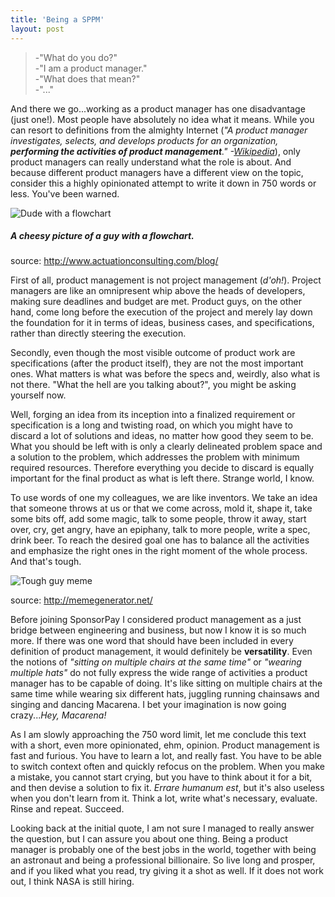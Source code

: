 ```yaml
---
title: 'Being a SPPM'
layout: post
---
```


<blockquote>
-"What do you do?"<br/>  
-"I am a product manager."<br/>
-"What does that mean?"<br/>
-"..."
</blockquote>

And there we go...working as a product manager has one disadvantage (just one!). Most people have absolutely no idea what it means. While you can resort to definitions from the almighty Internet (*"A product manager investigates, selects, and develops products for an organization, **performing the activities of product management**." -[Wikipedia](http://en.wikipedia.org/wiki/Product_manager)*), only product managers can really understand what the role is about. And because different product managers have a different view on the topic, consider this a highly opinionated attempt to write it down in 750 words or less. You've been warned.

<div class="thumb">
<img src="http://www.actuationconsulting.com/blog/wp-content/uploads/2012/04/iStock_000012550740Small.jpg" class="medium" alt="Dude with a flowchart">
<h5>A cheesy picture of a guy with a flowchart.</h5>
<p>source: <a href="http://www.actuationconsulting.com/blog/">http://www.actuationconsulting.com/blog/</a></p>
</div>

First of all, product management is not project management (*d'oh!*). Project managers are like an omnipresent whip above the heads of developers, making sure deadlines and budget are met. Product guys, on the other hand, come long before the execution of the project and merely lay down the foundation for it in terms of ideas, business cases, and specifications, rather than directly steering the execution.

Secondly, even though the most visible outcome of product work are specifications (after the product itself), they are not the most important ones. What matters is what was before the specs and, weirdly, also what is not there. "What the hell are you talking about?", you might be asking yourself now.

Well, forging an idea from its inception into a finalized requirement or specification is a long and twisting road, on which you might have to discard a lot of solutions and ideas, no matter how good they seem to be. What you should be left with is only a clearly delineated problem space and a solution to the problem, which addresses the problem with minimum required resources. Therefore everything you decide to discard is equally important for the final product as what is left there. Strange world, I know.

To use words of one my colleagues, we are like inventors. We take an idea that someone throws at us or that we come across, mold it, shape it, take some bits off, add some magic, talk to some people, throw it away, start over, cry, get angry, have an epiphany, talk to more people, write a spec, drink beer. To reach the desired goal one has to balance all the activities and emphasize the right ones in the right moment of the whole process. And that's tough.

<div class="thumb">
<img src="http://cdn.memegenerator.net/instances/400x/37873939.jpg" class="medium" alt="Tough guy meme">
<p>source: <a href="http://memegenerator.net/">http://memegenerator.net/</a></p>
</div>

Before joining SponsorPay I considered product management as a just bridge between engineering and business, but now I know it is so much more. If there was one word that should have been included in every definition of product management, it would definitely be **versatility**. Even the notions of *"sitting on multiple chairs at the same time"* or *"wearing multiple hats"* do not fully express the wide range of activities a product manager has to be capable of doing. It's like sitting on multiple chairs at the same time while wearing six different hats, juggling running chainsaws and singing and dancing Macarena. I bet your imagination is now going crazy...*Hey, Macarena!* 

As I am slowly approaching the 750 word limit, let me conclude this text with a short, even more opinionated, ehm, opinion. Product management is fast and furious. You have to learn a lot, and really fast. You have to be able to switch context often and quickly refocus on the problem. When you make a mistake, you cannot start crying, but you have to think about it for a bit, and then devise a solution to fix it. *Errare humanum est*, but it's also useless when you don't learn from it. Think a lot, write what's necessary, evaluate. Rinse and repeat. Succeed.

Looking back at the initial quote, I am not sure I managed to really answer the question, but I can assure you about one thing. Being a product manager is probably one of the best jobs in the world, together with being an astronaut and being a professional billionaire. So live long and prosper, and if you liked what you read, try giving it a shot as well. If it does not work out, I think NASA is still hiring.